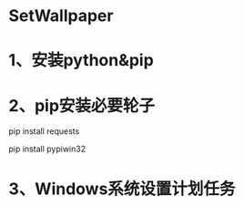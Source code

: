 # SetWallpaper
# 1、安装python&pip
# 2、pip安装必要轮子
  pip install requests
  
  pip install pypiwin32
# 3、Windows系统设置计划任务
